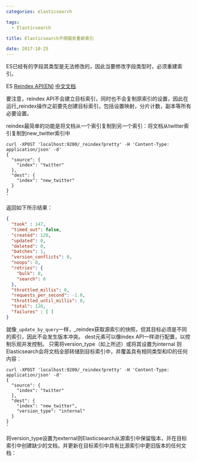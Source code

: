 ```yaml
---
categories: elasticsearch

tags: 
  - Elasticsearch

title: Elasticsearch不停服务重新索引

date: 2017-10-25
---
```


ES已经有的字段其类型是无法修改的，因此当要修改字段类型时，必须重建索引。

ES [Reindex API(EN)](https://www.elastic.co/guide/en/elasticsearch/reference/current/docs-reindex.html) [中文文档](http://cwiki.apachecn.org/display/Elasticsearch/Reindex+API)

要注意，reindex API不会建立目标索引，同时也不会复制原索引的设置，因此在运行_reindex操作之前要先创建目标索引，包括设置映射，分片计数，副本等所有必要设置。

reindex最简单的功能是将文档从一个索引复制到另一个索引：将文档从twitter索引复制到new_twitter索引中

```
curl -XPOST 'localhost:9200/_reindex?pretty' -H 'Content-Type: application/json' -d'
{
  "source": {
    "index": "twitter"
  },
  "dest": {
    "index": "new_twitter"
  }
}
'

```

返回如下所示结果：

```JSON
{
  "took" : 147,
  "timed_out": false,
  "created": 120,
  "updated": 0,
  "deleted": 0,
  "batches": 1,
  "version_conflicts": 0,
  "noops": 0,
  "retries": {
    "bulk": 0,
    "search": 0
  },
  "throttled_millis": 0,
  "requests_per_second": -1.0,
  "throttled_until_millis": 0,
  "total": 120,
  "failures" : [ ]
}
```

就像`_update_by_query`一样，_reindex获取源索引的快照，但其目标必须是不同的索引，因此不会发生版本冲突。  dest元素可以像index API一样进行配置，以控制乐观并发控制。 只需将version_type（如上所述）或将其设置为internal 则Elasticsearch会将文档全部转储到目标索引中，并覆盖具有相同类型和ID的任何内容：

```
curl -XPOST 'localhost:9200/_reindex?pretty' -H 'Content-Type: application/json' -d'
{
  "source": {
    "index": "twitter"
  },
  "dest": {
    "index": "new_twitter",
    "version_type": "internal"
  }
}
'

```
将version_type设置为external则Elasticsearch从源索引中保留版本，并在目标索引中创建缺少的文档，并更新在目标索引中具有比源索引中更旧版本的任何文档：